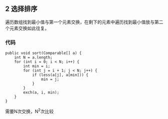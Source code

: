 ## 2 选择排序

遍历数组找到最小值与第一个元素交换，在剩下的元素中遍历找到最小值放与第二个元素交换如此往复。

### 代码

```
public void sort(Comparable[] a) {
    int N = a.length;
    for (int i = 0; i < N; i++) {
        int min = i;
        for (int j = i + 1; j < N; j++) {
            if (less(a[j], a[min])) {
                min = j;
            }
        }
        exch(a, i, min);
    }
}
```

需要N次交换，N<sup>2</sup>次比较